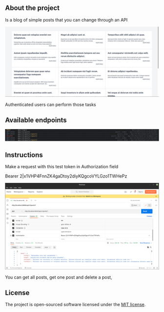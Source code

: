 
## About the project

<p> Is a blog of simple posts that you can change through an API</p>

<img src ="https://raw.githubusercontent.com/cinnamon17/posts-api/master/blog.png">

<p>Authenticated users can perform those tasks</p>

## Available endpoints

<img src="https://raw.githubusercontent.com/cinnamon17/posts-api/master/route-list.png">

## Instructions

<p>Make a request with this test token in Authorization field</p> 
<p>Bearer 2|x1VHP4FnnZK4gaDtoy2diyKQgcoVYLGzo1TWHePz</p>

<img src="https://raw.githubusercontent.com/cinnamon17/posts-api/master/postman.png">

<p> You can get all posts, get one post and delete a post, 

## License

The project is open-sourced software licensed under the [MIT license](https://opensource.org/licenses/MIT).
